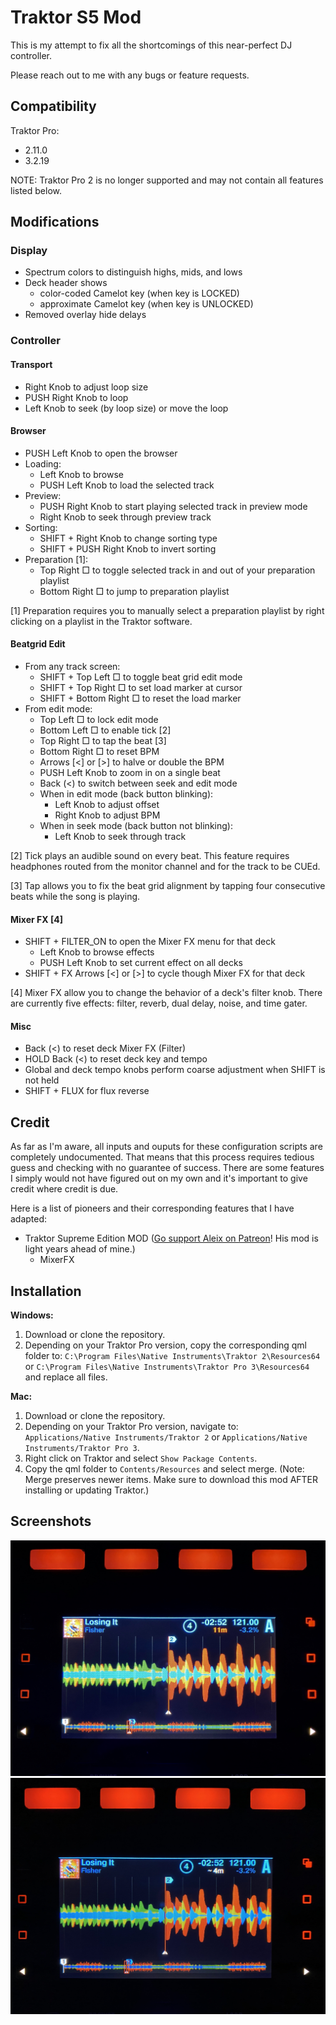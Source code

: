# Traktor S5 Mod

This is my attempt to fix all the shortcomings of this near-perfect DJ controller.

Please reach out to me with any bugs or feature requests.

## Compatibility

Traktor Pro:
- 2.11.0
- 3.2.19

NOTE: Traktor Pro 2 is no longer supported and may not contain all features listed below.

## Modifications

### Display

- Spectrum colors to distinguish highs, mids, and lows
- Deck header shows
  - color-coded Camelot key (when key is LOCKED)
  - approximate Camelot key (when key is UNLOCKED)
- Removed overlay hide delays

### Controller

#### Transport

- Right Knob to adjust loop size
- PUSH Right Knob to loop
- Left Knob to seek (by loop size) or move the loop

#### Browser

- PUSH Left Knob to open the browser
- Loading:
  - Left Knob to browse
  - PUSH Left Knob to load the selected track
- Preview:
  - PUSH Right Knob to start playing selected track in preview mode
  - Right Knob to seek through preview track
- Sorting:
  - SHIFT + Right Knob to change sorting type
  - SHIFT + PUSH Right Knob to invert sorting
- Preparation [1]:
  - Top Right □ to toggle selected track in and out of your preparation playlist
  - Bottom Right □ to jump to preparation playlist

[1] Preparation requires you to manually select a preparation playlist by right clicking on a playlist in the Traktor software.

#### Beatgrid Edit

- From any track screen:
  - SHIFT + Top Left □ to toggle beat grid edit mode
  - SHIFT + Top Right □ to set load marker at cursor
  - SHIFT + Bottom Right □ to reset the load marker
- From edit mode:
  - Top Left □ to lock edit mode
  - Bottom Left □ to enable tick [2]
  - Top Right □ to tap the beat [3]
  - Bottom Right □ to reset BPM
  - Arrows [<] or [>] to halve or double the BPM
  - PUSH Left Knob to zoom in on a single beat
  - Back (<) to switch between seek and edit mode
  - When in edit mode (back button blinking):
    - Left Knob to adjust offset
    - Right Knob to adjust BPM
  - When in seek mode (back button not blinking):
    - Left Knob to seek through track

[2] Tick plays an audible sound on every beat. This feature requires headphones routed from the monitor channel and for the track to be CUEd.

[3] Tap allows you to fix the beat grid alignment by tapping four consecutive beats while the song is playing.

#### Mixer FX [4]

- SHIFT + FILTER_ON to open the Mixer FX menu for that deck
  - Left Knob to browse effects
  - PUSH Left Knob to set current effect on all decks
- SHIFT + FX Arrows [<] or [>] to cycle though Mixer FX for that deck

[4] Mixer FX allow you to change the behavior of a deck's filter knob. There are currently five effects: filter, reverb, dual delay, noise, and time gater.

#### Misc

- Back (<) to reset deck Mixer FX (Filter)
- HOLD Back (<) to reset deck key and tempo
- Global and deck tempo knobs perform coarse adjustment when SHIFT is not held
- SHIFT + FLUX for flux reverse

## Credit

As far as I'm aware, all inputs and ouputs for these configuration scripts are completely undocumented. That means that this process requires tedious guess and checking with no guarantee of success. There are some features I simply would not have figured out on my own and it's important to give credit where credit is due.

Here is a list of pioneers and their corresponding features that I have adapted:

- Traktor Supreme Edition MOD ([Go support Aleix on Patreon](https://www.patreon.com/supremeedition)! His mod is light years ahead of mine.)
  - MixerFX

## Installation

**Windows:**

1. Download or clone the repository.
2. Depending on your Traktor Pro version, copy the corresponding qml folder to:
   `C:\Program Files\Native Instruments\Traktor 2\Resources64`
   or
   `C:\Program Files\Native Instruments\Traktor Pro 3\Resources64`
   and replace all files.

**Mac:**

1. Download or clone the repository.
2. Depending on your Traktor Pro version, navigate to:
   `Applications/Native Instruments/Traktor 2`
   or
   `Applications/Native Instruments/Traktor Pro 3`.
3. Right click on Traktor and select `Show Package Contents`.
4. Copy the qml folder to `Contents/Resources` and select merge. (Note: Merge preserves newer items. Make sure to download this mod AFTER installing or updating Traktor.)

## Screenshots

![Colored Camelot key](images/color_key.jpg)
![Approximate Camelot key](images/approx_key.jpg)

